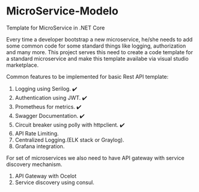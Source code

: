 # MicroService-Modelo
Template for MicroService in .NET Core

Every time a developer bootstrap a new microservice, he/she needs to add some common code for some standard things like logging, authorization and many more. This project serves this need to create a code template for a standard microservice and make this template availabe via visual studio marketplace.

Common features to be implemented for basic Rest API template:
1. Logging using Serilog. :heavy_check_mark:
2. Authentication using JWT. :heavy_check_mark:
3. Prometheus for metrics. :heavy_check_mark:
4. Swagger Documentation. :heavy_check_mark:
5. Circuit breaker using polly with httpclient. :heavy_check_mark:
6. API Rate Limiting.
7. Centralized Logging.(ELK stack or Graylog).
8. Grafana integration. 

For set of microservices we also need to have API gateway with service discovery mechanism.
1. API Gateway with Ocelot
2. Service discovery using consul. 

